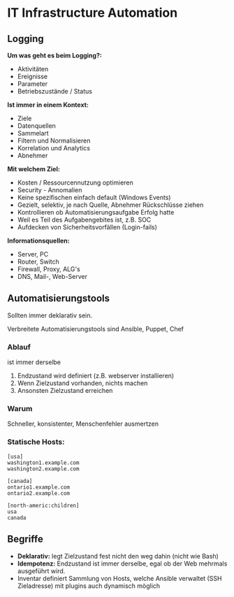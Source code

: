 # IT Infrastructure Automation

## Logging

**Um was geht es beim Logging?:**

- Aktivitäten
- Ereignisse 
- Parameter 
- Betriebszustände / Status 


**Ist immer in einem Kontext:** 

- Ziele
- Datenquellen 
- Sammelart 
- Filtern und Normalisieren 
- Korrelation und Analytics 
- Abnehmer


**Mit welchem Ziel:** 

- Kosten / Ressourcennutzung optimieren 
- Security - Annomalien 
- Keine spezifischen einfach default (Windows Events)
- Gezielt, selektiv, je nach Quelle, Abnehmer Rückschlüsse ziehen
- Kontrollieren ob Automatisierungsaufgabe Erfolg hatte 
- Weil es Teil des Aufgabengebites ist, z.B. SOC
- Aufdecken von Sicherheitsvorfällen (Login-fails)


**Informationsquellen:** 

- Server, PC 
- Router, Switch 
- Firewall, Proxy, ALG's 
- DNS, Mail-, Web-Server


## Automatisierungstools 

Sollten immer deklarativ sein.

Verbreitete Automatisierungstools sind Ansible, Puppet, Chef


### Ablauf

ist immer derselbe 

1. Endzustand wird definiert (z.B. webserver installieren)
2. Wenn Zielzustand vorhanden, nichts machen
3. Ansonsten Zielzustand erreichen


### Warum

Schneller, konsistenter, Menschenfehler ausmertzen 


### Statische Hosts:

```
[usa]
washington1.example.com
washington2.example.com

[canada]
ontario1.example.com
ontario2.example.com

[north-americ:children]
usa
canada
```

## Begriffe 

- **Deklarativ:** legt Zielzustand fest nicht den weg dahin (nicht wie Bash)
- **Idempotenz:** Endzustand ist immer derselbe, egal ob der Web mehrmals ausgeführt wird.
- Inventar definiert Sammlung von Hosts, welche Ansible verwaltet (SSH Zieladresse) mit plugins auch dynamisch möglich




